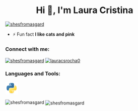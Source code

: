<h1 align="center">Hi 👋, I'm Laura Cristina</h1>
<p align="left"> <a href="https://twitter.com/shesfromasgard" target="blank"><img src="https://img.shields.io/twitter/follow/shesfromasgard?logo=twitter&style=for-the-badge" alt="shesfromasgard" /></a> </p>

- ⚡ Fun fact **I like cats and pink**

<h3 align="left">Connect with me:</h3>
<p align="left">
<a href="https://twitter.com/shesfromasgard" target="blank"><img align="center" src="https://raw.githubusercontent.com/rahuldkjain/github-profile-readme-generator/master/src/images/icons/Social/twitter.svg" alt="shesfromasgard" height="30" width="40" /></a>
<a href="https://linkedin.com/in/lauracsrocha0" target="blank"><img align="center" src="https://raw.githubusercontent.com/rahuldkjain/github-profile-readme-generator/master/src/images/icons/Social/linked-in-alt.svg" alt="lauracsrocha0" height="30" width="40" /></a>
</p>

<h3 align="left">Languages and Tools:</h3>
<p align="left"> <a href="https://www.python.org" target="_blank" rel="noreferrer"> <img src="https://raw.githubusercontent.com/devicons/devicon/master/icons/python/python-original.svg" alt="python" width="40" height="40"/> </a> </p>

<p><img align="left" src="https://github-readme-stats.vercel.app/api/top-langs?username=shesfromasgard&show_icons=true&theme=dracula&locale=en&layout=compact" alt="shesfromasgard" /></p>

<p>&nbsp;<img align="center" src="https://github-readme-stats.vercel.app/api?username=shesfromasgard&show_icons=true&theme=dracula&locale=en" alt="shesfromasgard" /></p>

